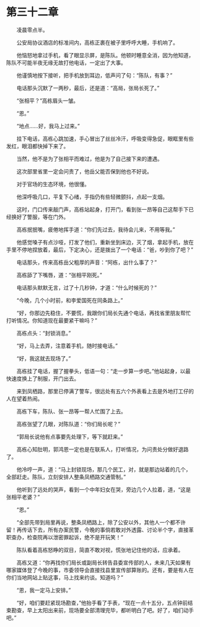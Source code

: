 #	第三十二章

　　凌晨零点半。

　　公安局协议酒店的标准间内，高栋正裹在被子里呼呼大睡，手机响了。

　　他恼怒地拿过手机，看了眼显示屏，是陈队。他顿时睡意全消，因为他知道，陈队不可能半夜无缘无故打他电话，一定出了大事。

　　他谨慎地按下接听，把手机放到耳边，低声问了句：“陈队，有事？”

　　电话那头沉默了一两秒，最后，还是道：“高局，张局长死了。”

　　“张相平？”高栋眉头一皱。

　　“恩。”

　　“地点……好，我马上过来。”

　　挂下电话，高栋心跳加速，手心冒出了丝丝冷汗，呼吸变得急促，眼眶里有些发红，眼泪都快掉下来了。

　　当然，他不是为了张相平而难过，他是为了自己接下来的遭遇。

　　这次部里省里一定会问责了，他岳父能否保到他也不好说。

　　对于官场的生态环境，他很懂。

　　他深呼吸几口，平复下心绪，手指仍有些轻微颤抖，点起一支烟。

　　这时，门口传来敲门声，高栋站起身，打开门，看到张一昂等自己这帮手下已经换好了警服，等在门外。

　　高栋抿抿嘴，疲倦地挥手道：“你们先过去，我待会儿来，不用等我。”

　　他感觉嗓子有点沙哑，打发了他们，重新坐到床边，灭了烟，拿起手机，放在手里不停地捏放着，最后，下定决心，还是拨出了一个电话：“爸，吵到你了吧？”

　　电话那头，传来高栋岳父粗厚的声音：“阿栋，出什么事了？”

　　高栋舔了下嘴唇，道：“张相平刚死。”

　　电话那头默默无言，过了十几秒钟，才道：“什么时候死的？”

　　“今晚，几个小时前，和李爱国死在同条路上。”

　　“好，你那边先稳住，不要慌，我跟你们局长先通个电话，再找省里朋友帮忙打听情况。你知道现在最要紧干嘛吗？”

　　高栋点头：“封锁消息。”

　　“好，马上去弄，注意着手机，随时接电话。”

　　“好，我这就去现场了。”

　　高栋挂了电话，握了握拳头，低语一句：“走一步算一步吧。”他站起身，以最快速度换上了制服，开门出去。

　　来到凤栖路，那里已停满了警车，很远处有五六个外表看上去是外地打工仔的人在望着热闹。

　　高栋下车，陈队、张一昂等一帮人忙围了上去。

　　高栋张望了几眼，对陈队道：“你们局长呢？”

　　“郭局长说他有点事要先处理下，等下就赶来。”

　　高栋心知肚明，郭鸿恩一定也是在联系人，打听情况，为问责处分做好退路了。

　　他冷哼一声，道：“马上封锁现场，那几个民工，对，就是那边站着的几个，全部赶走。陈队，立刻安排人整条凤栖路交通管制。”

　　他听到了远处的哭声，看到一个中年妇女在哭，旁边几个人拉着，道，“这是张相平老婆？”

　　“恩。”

　　“全部先带到局里再说，整条凤栖路上，除了公安以外，其他人一个都不许留！再传话下去，所有办案民警，今晚的事倘若敢对外透露、讨论半个字，直接革职查办，检查院再以泄密罪起诉，绝不是开玩笑！”

　　陈队看着高栋怒睁的双目，简直不敢对视，慌张地记住他的话，应承着。

　　高栋又道：“你再找你们局长或副局长转告县委宣传部的人，未来几天如果有哪家媒体登了今晚的事，市委领导会直接找县里宣传部算账的。还有，要是有人在你们当地网站上贴这事，马上找来约谈。知道吗？”

　　“恩，我一定马上安排。”

　　“好，咱们要赶紧现场勘查，”他抬手看了手表，“现在一点十五分，五点钟前结束勘查，早上太阳出来前，现场要全部清理完毕，都听明白了吧。好了，咱们动手吧。”

